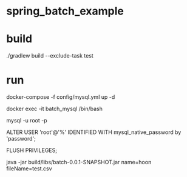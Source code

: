 # spring_batch_example

# build
./gradlew build --exclude-task test

# run
docker-compose -f config/mysql.yml up -d

docker exec -it batch_mysql /bin/bash

mysql -u root -p

ALTER USER 'root'@'%' IDENTIFIED WITH mysql_native_password by 'password';

FLUSH PRIVILEGES;

java -jar build/libs/batch-0.0.1-SNAPSHOT.jar name=hoon fileName=test.csv

